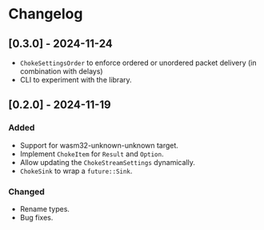 # Changelog

## [0.3.0] - 2024-11-24
- `ChokeSettingsOrder` to enforce ordered or unordered packet delivery (in combination with delays)
- CLI to experiment with the library.

## [0.2.0] - 2024-11-19
### Added
- Support for wasm32-unknown-unknown target.
- Implement `ChokeItem` for `Result` and `Option`.
- Allow updating the `ChokeStreamSettings` dynamically.
- `ChokeSink` to wrap a `future::Sink`.

### Changed
- Rename types.
- Bug fixes.

